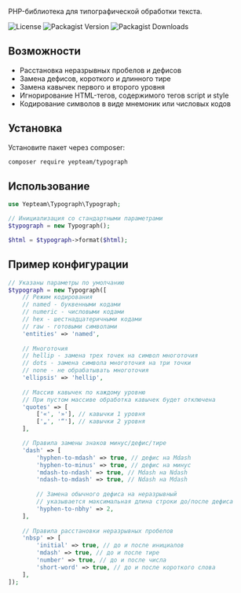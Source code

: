 PHP-библиотека для типографической обработки текста.

![License](https://img.shields.io/github/license/yepteam/typograph?style=flat-square)
![Packagist Version](https://img.shields.io/packagist/v/yepteam/typograph?style=flat-square)
![Packagist Downloads](https://img.shields.io/packagist/dt/yepteam/typograph?style=flat-square)

## Возможности

- Расстановка неразрывных пробелов и дефисов
- Замена дефисов, короткого и длинного тире
- Замена кавычек первого и второго уровня
- Игнорирование HTML-тегов, содержимого тегов script и style
- Кодирование символов в виде мнемоник или числовых кодов

## Установка

Установите пакет через composer:

```bash
composer require yepteam/typograph
```

## Использование

```php
use Yepteam\Typograph\Typograph;

// Инициализация со стандартными параметрами
$typograph = new Typograph();

$html = $typograph->format($html);
```

## Пример конфигурации

```php
// Указаны параметры по умолчанию
$typograph = new Typograph([
    // Режим кодирования
    // named - буквенными кодами
    // numeric - числовыми кодами
    // hex - шестнадцатеричными кодами
    // raw - готовыми символами
    'entities' => 'named',
    
    // Многоточия
    // hellip - замена трех точек на символ многоточия
    // dots - замена символа многоточия на три точки
    // none - не обрабатывать многоточия
    'ellipsis' => 'hellip',
    
    // Массив кавычек по каждому уровню
    // При пустом массиве обработка кавычек будет отключена
    'quotes' => [
        ['«', '»'], // кавычки 1 уровня
        ['„', '“'], // кавычки 2 уровня
    ],

    // Правила замены знаков минус/дефис/тире    
    'dash' => [
        'hyphen-to-mdash' => true, // дефис на Mdash
        'hyphen-to-minus' => true, // дефис на минус
        'mdash-to-ndash' => true, // Mdash на Ndash
        'ndash-to-mdash' => true, // Ndash на Mdash
        
        // Замена обычного дефиса на неразрывный
        // указывается максимальная длина строки до/после дефиса
        'hyphen-to-nbhy' => 2, 
    ],
    
    // Правила расстановки неразрывных пробелов
    'nbsp' => [
        'initial' => true, // до и после инициалов
        'mdash' => true, // до и после тире
        'number' => true, // до и после числа
        'short-word' => true, // до и после короткого слова
    ],
]);
```
